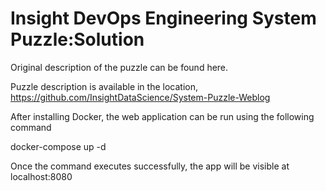 # Insight DevOps Engineering System Puzzle:Solution

Original description of the puzzle can be found here.

Puzzle description is available in the location,
  https://github.com/InsightDataScience/System-Puzzle-Weblog
  
After installing Docker, the web application can be run using the following command

docker-compose up -d

Once the command executes successfully, the app will be visible at localhost:8080
